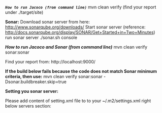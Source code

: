 **_`How to run Jacoco (from command line)`_**
    mvn clean verify (find your report under ./target/site)



**Sonar:**
    Download sonar server from here: http://www.sonarqube.org/downloads/
    Start sonar server (reference: http://docs.sonarqube.org/display/SONAR/Get+Started+in+Two+Minutes)
    run sonar server
        ./sonar.sh console

**_How to run Jacoco and Sonar (from command line)_**
    mvn clean verify sonar:sonar

Find your report from: http://localhost:9000/

**If the build below fails because the code does not match Sonar minimum criteria, then use:**
    mvn clean verify sonar:sonar -Dsonar.buildbreaker.skip=true



**Setting you sonar server:**

  Please add content of setting.xml file to to your ~/.m2/settings.xml right below servers section:
 